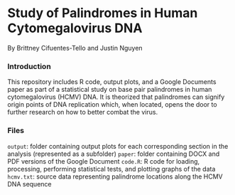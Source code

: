 # Study of Palindromes in Human Cytomegalovirus DNA
By Brittney Cifuentes-Tello and Justin Nguyen

### Introduction
This repository includes R code, output plots, and a Google Documents paper as part of a statistical study on base pair palindromes in human cytomegalovirus (HCMV) DNA. It is theorized that palindromes can signify origin points of DNA replication which, when located, opens the door to further research on how to better combat the virus.

### Files
`output`: folder containing output plots for each corresponding section in the analysis (represented as a subfolder)
`paper`: folder containing DOCX and PDF versions of the Google Document
`code.R`: R code for loading, processing, performing statistical tests, and plotting graphs of the data
`hcmv.txt`: source data representing palindrome locations along the HCMV DNA sequence
